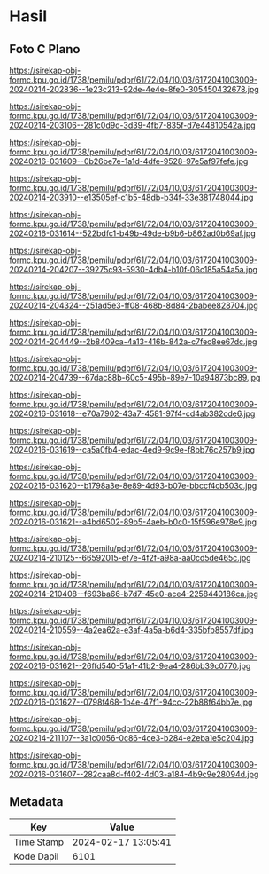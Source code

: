 # Hasil

## Foto C Plano

https://sirekap-obj-formc.kpu.go.id/1738/pemilu/pdpr/61/72/04/10/03/6172041003009-20240214-202836--1e23c213-92de-4e4e-8fe0-305450432678.jpg

https://sirekap-obj-formc.kpu.go.id/1738/pemilu/pdpr/61/72/04/10/03/6172041003009-20240214-203106--281c0d9d-3d39-4fb7-835f-d7e44810542a.jpg

https://sirekap-obj-formc.kpu.go.id/1738/pemilu/pdpr/61/72/04/10/03/6172041003009-20240216-031609--0b26be7e-1a1d-4dfe-9528-97e5af97fefe.jpg

https://sirekap-obj-formc.kpu.go.id/1738/pemilu/pdpr/61/72/04/10/03/6172041003009-20240214-203910--e13505ef-c1b5-48db-b34f-33e381748044.jpg

https://sirekap-obj-formc.kpu.go.id/1738/pemilu/pdpr/61/72/04/10/03/6172041003009-20240216-031614--522bdfc1-b49b-49de-b9b6-b862ad0b69af.jpg

https://sirekap-obj-formc.kpu.go.id/1738/pemilu/pdpr/61/72/04/10/03/6172041003009-20240214-204207--39275c93-5930-4db4-b10f-06c185a54a5a.jpg

https://sirekap-obj-formc.kpu.go.id/1738/pemilu/pdpr/61/72/04/10/03/6172041003009-20240214-204324--251ad5e3-ff08-468b-8d84-2babee828704.jpg

https://sirekap-obj-formc.kpu.go.id/1738/pemilu/pdpr/61/72/04/10/03/6172041003009-20240214-204449--2b8409ca-4a13-416b-842a-c7fec8ee67dc.jpg

https://sirekap-obj-formc.kpu.go.id/1738/pemilu/pdpr/61/72/04/10/03/6172041003009-20240214-204739--67dac88b-60c5-495b-89e7-10a94873bc89.jpg

https://sirekap-obj-formc.kpu.go.id/1738/pemilu/pdpr/61/72/04/10/03/6172041003009-20240216-031618--e70a7902-43a7-4581-97f4-cd4ab382cde6.jpg

https://sirekap-obj-formc.kpu.go.id/1738/pemilu/pdpr/61/72/04/10/03/6172041003009-20240216-031619--ca5a0fb4-edac-4ed9-9c9e-f8bb76c257b9.jpg

https://sirekap-obj-formc.kpu.go.id/1738/pemilu/pdpr/61/72/04/10/03/6172041003009-20240216-031620--b1798a3e-8e89-4d93-b07e-bbccf4cb503c.jpg

https://sirekap-obj-formc.kpu.go.id/1738/pemilu/pdpr/61/72/04/10/03/6172041003009-20240216-031621--a4bd6502-89b5-4aeb-b0c0-15f596e978e9.jpg

https://sirekap-obj-formc.kpu.go.id/1738/pemilu/pdpr/61/72/04/10/03/6172041003009-20240214-210125--66592015-ef7e-4f2f-a98a-aa0cd5de465c.jpg

https://sirekap-obj-formc.kpu.go.id/1738/pemilu/pdpr/61/72/04/10/03/6172041003009-20240214-210408--f693ba66-b7d7-45e0-ace4-2258440186ca.jpg

https://sirekap-obj-formc.kpu.go.id/1738/pemilu/pdpr/61/72/04/10/03/6172041003009-20240214-210559--4a2ea62a-e3af-4a5a-b6d4-335bfb8557df.jpg

https://sirekap-obj-formc.kpu.go.id/1738/pemilu/pdpr/61/72/04/10/03/6172041003009-20240216-031621--26ffd540-51a1-41b2-9ea4-286bb39c0770.jpg

https://sirekap-obj-formc.kpu.go.id/1738/pemilu/pdpr/61/72/04/10/03/6172041003009-20240216-031627--0798f468-1b4e-47f1-94cc-22b88f64bb7e.jpg

https://sirekap-obj-formc.kpu.go.id/1738/pemilu/pdpr/61/72/04/10/03/6172041003009-20240214-211107--3a1c0056-0c86-4ce3-b284-e2eba1e5c204.jpg

https://sirekap-obj-formc.kpu.go.id/1738/pemilu/pdpr/61/72/04/10/03/6172041003009-20240216-031607--282caa8d-f402-4d03-a184-4b9c9e28094d.jpg


## Metadata

| Key        | Value               |
| ---------- | ------------------- |
| Time Stamp | 2024-02-17 13:05:41 |
| Kode Dapil | 6101                |




